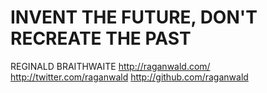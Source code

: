 INVENT THE FUTURE, DON'T RECREATE THE PAST
==========================================

REGINALD BRAITHWAITE
http://raganwald.com/
http://twitter.com/raganwald
http://github.com/raganwald
